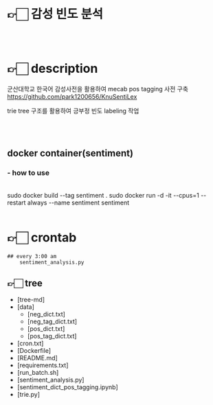 # 👉🏻 감성 빈도 분석

<br>
<br>

# 👉🏻 description
군산대학교 한국어 감성사전을 활용하여 mecab pos tagging 사전 구축
https://github.com/park1200656/KnuSentiLex

trie tree 구조를 활용하여 긍부정 빈도 labeling 작업

<br>
<br>

## **docker container(sentiment)**
### **- how to use**
<br>
sudo docker build --tag sentiment .
sudo docker run -d -it --cpus=1 --restart always --name sentiment sentiment

<br>
<br>

# 👉🏻 crontab
    
    ## every 3:00 am
        sentiment_analysis.py
        
## 👉🏻 tree
 * [tree-md]
 * [data]
   * [neg_dict.txt]
   * [neg_tag_dict.txt]
   * [pos_dict.txt]
   * [pos_tag_dict.txt]
 * [cron.txt]
 * [Dockerfile]
 * [README.md]
 * [requirements.txt]
 * [run_batch.sh]
 * [sentiment_analysis.py]
 * [sentiment_dict_pos_tagging.ipynb]
 * [trie.py]